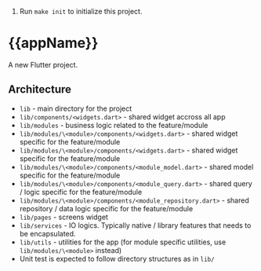 1. Run `make init` to initialize this project.

# {{appName}} 

A new Flutter project.

## Architecture

- `lib` - main directory for the project
- `lib/components/<widgets.dart>` - shared widget accross all app
- `lib/modules` - business logic related to the feature/module
- `lib/modules/\<module>/components/<widgets.dart>` - shared widget specific for the feature/module
- `lib/modules/\<module>/components/<widgets.dart>` - shared widget specific for the feature/module
- `lib/modules/\<module>/components/<module_model.dart>` - shared model specific for the feature/module
- `lib/modules/\<module>/components/<module_query.dart>` - shared query / logic specific for the feature/module
- `lib/modules/\<module>/components/<module_repository.dart>` - shared repository / data logic specific for the feature/module
- `lib/pages` - screens widget
- `lib/services` - IO logics. Typically native / library features that needs to be encapsulated.
- `lib/utils` - utilities for the app (for module specific utilities, use `lib/modules/\<module>` instead)
- Unit test is expected to follow directory structures as in `lib/`
